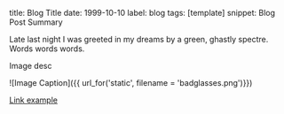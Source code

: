 title: Blog Title
date: 1999-10-10
label: blog
tags: [template]
snippet: Blog Post Summary

Late last night I was greeted in my dreams by a green, ghastly spectre. Words words words. 

<p class="caption">Image desc</p>
![Image Caption]({{ url_for('static', filename = 'badglasses.png')}})

[Link example](https://andykong.org)
